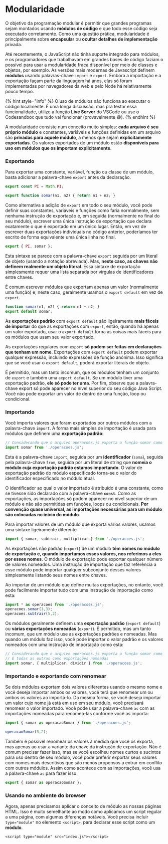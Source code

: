 # Modularidade

O objetivo da programação modular é permitir que grandes programas sejam montados usando **módulos de código** e que todo esse código seja executado corretamente. Como uma questão prática, modularidade é principalmente sobre **encapsular** ou **ocultar detalhes de implementação** privada.

Até recentemente, o JavaScript não tinha suporte integrado para módulos, e os programadores que trabalhavam em grandes bases de código faziam o possível para usar a modularidade fraca disponível por meio de classes e objetos, por exemplo. As versões mais modernas de Javascript definem **módulos** usando palavras-chave `import` e `export`. Embora a importação e a exportação façam parte da linguagem há anos, elas só foram implementadas por navegadores da web e pelo Node há relativamente pouco tempo.

{% hint style="info" %}
O uso de módulos não funciona ao executar o código localmente. É uma longa discussão, mas pra testar essa funcionalidade, utilize a função **Live Server** do VSCode ou use o Codesandbox que tudo vai funcionar (provavelmente 😅).
{% endhint %}

A modularidade consiste num conceito muito simples: **cada arquivo é seu próprio módulo** e constantes, variáveis e funções definidas em um arquivo são **privadas para aquele módulo**, a menos que sejam **explicitamente exportadas**. Os valores exportados de um módulo estão **disponíveis para uso em módulos que os importam explicitamente**.

### Exportando

Para exportar uma constante, variável, função ou classe de um módulo, basta adicionar a palavra-chave `export` antes da declaração.

```javascript
export const PI = Math.PI;

export function somar(n1, n2) { return n1 + n2; }
```

Como alternativa a adição de `export` em todo o seu módulo, você pode definir suas constantes, variáveis e funções como faria normalmente, sem nenhuma instrução de exportação e, em seguida (normalmente no final do seu módulo), escrever uma única instrução de exportação que declara exatamente o que é exportado em um único lugar. Então, em vez de escrever duas exportações individuais no código anterior, poderíamos ter escrito de forma equivalente uma única linha no final.

```javascript
export { PI, somar };
```

Esta sintaxe se parece com a palavra-chave `export` seguida por um literal de objeto (usando a notação abreviada). Mas, **neste caso, as chaves não definem realmente um objeto literal**. Essa sintaxe de exportação simplesmente requer uma lista separada por vírgulas de identificadores entre chaves.

É comum escrever módulos que exportam apenas um valor (normalmente uma função) e, neste caso, geralmente usamos o `export default` em vez de `export`.

```javascript
function somar(n1, n2) { return n1 + n2; }
export default somar;
```

As **exportações padrão** com `export default` são ligeiramente **mais fáceis de importar** do que as exportações com `export`, então, quando há apenas um valor exportado, usar o `export default` torna as coisas mais fáceis para os módulos que usam seu valor exportado.

As exportações regulares com `export` **só podem ser feitas em declarações que tenham um nome**. Exportações com `export default` podem exportar qualquer expressão, incluindo expressões de função anônima. Isso significa que se você usar o `export default`, poderá exportar literais de objeto.&#x20;

É permitido, mas um tanto incomum, que os módulos tenham um conjunto de `export` e também uma `export default`. Se um módulo tiver uma exportação padrão, **ele só pode ter uma**. Por fim, observe que a palavra-chave export só pode aparecer no nível superior do seu código Java Script. Você não pode exportar um valor de dentro de uma função, loop ou condicional.

### Importando

Você importa valores que foram exportados por outros módulos com a palavra-chave `import`. A forma mais simples de importação é usada para módulos que definem uma **exportação padrão**:

```javascript
// Considerando que o arquivo operacoes.js exporta a função somar como default
import somar from './operacoes.js';
```

Esta é a palavra-chave `import`, seguida por um **identificador** (`soma`), seguida pela palavra-chave `from`, seguida por um literal de string que **nomeia o módulo cuja exportação padrão estamos importando**. O valor de exportação padrão do módulo especificado torna-se o valor do identificador especificado no módulo atual.

O identificador ao qual o valor importado é atribuído é uma constante, como se tivesse sido declarado com a palavra-chave **`const`**. Como as exportações, as importações só podem aparecer no nível superior de um módulo e não são permitidas em funções, loops ou condicionais. **Por convenção quase universal, as importações necessárias para um módulo são colocadas no início do módulo**.

Para importar valores de um módulo que exporta vários valores, usamos uma sintaxe ligeiramente diferente

```javascript
import { somar, subtrair, multiplicar } from './operacoes.js';
```

As exportações não padrão (`export`) de um módulo **têm nomes no módulo de exportação e, quando importamos esses valores, nos referimos a eles por esses nomes**. O módulo de exportação pode exportar qualquer número de valores nomeados. Uma instrução de importação que faz referência a esse módulo pode importar qualquer subconjunto desses valores simplesmente listando seus nomes entre chaves.

Ao importar de um módulo que define muitas exportações, no entanto, você pode facilmente importar tudo com uma instrução de importação como esta:

```javascript
import * as operacoes from './operacoes.js';
operacoes.somar(1,3);
operacoes.subtrair(5,2);
```

Os módulos geralmente definem uma **exportação padrão** (`export default`) ou **várias exportações nomeadas** (`export`). É permitido, mas um tanto incomum, que um módulo use as exportações padrões e nomeadas. Mas quando um módulo faz isso, você pode importar o valor padrão e os valores nomeados com uma instrução de importação como esta:

```javascript
// Considerando que o arquivo operacoes.js exporta a função somar como default
// E todas as outras como exportações nomeadas
import somar, { multiplicar, dividir } from './operacoes.js';
```

### Importando e exportando com renomear

Se dois módulos exportam dois valores diferentes usando o mesmo nome e você deseja importar ambos os valores, você terá que renomear um ou ambos os valores ao importá-lo. Da mesma forma, se você deseja importar um valor cujo nome já está em uso em seu módulo, você precisará renomear o valor importado. Você pode usar a palavra-chave `as` com as importações nomeadas para renomeá-las conforme você as importa:

```javascript
import { somar as operacaoSomar } from './operacoes.js';

operacaoSomar(5,2);
```

Também é possível renomear os valores à medida que você os exporta, mas apenas ao usar a variante da chave da instrução de exportação. Não é comum precisar fazer isso, mas se você escolheu nomes curtos e sucintos para uso dentro de seu módulo, você pode preferir exportar seus valores com nomes mais descritivos que são menos propensos a entrar em conflito com outros módulos. Assim como acontece com as importações, você usa a palavra-chave `as` para fazer isso:

```javascript
export { somar as operacaoSomar };
```

### Usando no ambiente do browser

Agora, apenas precisamos aplicar o conceito de módulo as nossas páginas HTML. Isso é muito semelhante ao modo como aplicamos um script regular a uma página, com algumas diferenças notáveis. Você precisa incluir `type="module"` no elemento `<script>`, para declarar esse script como um **módulo**.

```markup
<script type="module" src="index.js"></script>
```
